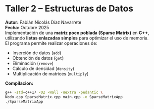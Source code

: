 # Taller 2 – Estructuras de Datos
**Autor:** Fabián Nicolás Díaz Navarrete  
**Fecha:** Octubre 2025  
Implementación de una **matriz poco poblada (Sparse Matrix)** en **C++**, utilizando **listas enlazadas simples** para optimizar el uso de memoria.  
El programa permite realizar operaciones de:

- Inserción de datos (`add`)
- Obtención de datos (`get`)
- Eliminación (`remove`)
- Cálculo de densidad (`density`)
- Multiplicación de matrices (`multiply`)


 **Compilacion:**
 ```bash
 g++ -std=c++17 -O2 -Wall -Wextra -pedantic \
Nodo.cpp SparseMatrix.cpp main.cpp -o SparseMatrixApp
./SparseMatrixApp
